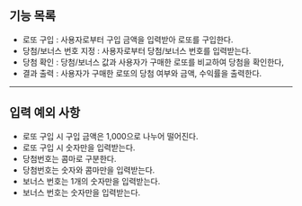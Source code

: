 기능 목록
---
- 로또 구입 : 사용자로부터 구입 금액을 입력받아 로또를 구입한다.
- 당첨/보너스 번호 지정 : 사용자로부터 당첨/보너스 번호를 입력받는다.
- 당첨 확인 : 당첨/보너스 값과 사용자가 구매한 로또를 비교하여 당첨을 확인한다,
- 결과 출력 : 사용자가 구매한 로또의 당첨 여부와 금액, 수익률을 출력한다.

----
입력 예외 사항
----
- 로또 구입 시 구입 금액은 1,000으로 나누어 떨어진다.
- 로또 구입 시 숫자만을 입력받는다.
- 당첨번호는 콤마로 구분한다.
- 당첨번호는 숫자와 콤마만을 입력받는다.
- 보너스 번호는 1개의 숫자만을 입력받는다.
- 보너스 번호는 숫자만을 입력받는다.
